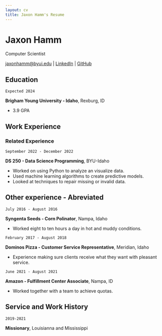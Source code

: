 ```yaml
---
layout: cv
title: Jaxon Hamm's Resume
---
```

# Jaxon Hamm
Computer Scientist

<div id="webaddress">
<a href="jaxonhamm@byui.edu">jaxonhamm@byui.edu</a>
| <a href="https://www.linkedin.com/in/jaxon-hamm-7780b7239/">LinkedIn</a>
| <a href="https://github.com/JaxonAtBYUI">GitHub</a>
</div>

## Education

`Expected 2024`

__Brigham Young University - Idaho__, Rexburg, ID

- 3.9 GPA

## Work Experience

### Related Experience

`September 2022 - December 2022`

__DS 250 - Data Science Programming__, BYU-Idaho

- Worked on using Python to analyze an visualize data.
- Used machine learning algorithms to create predictive models.
- Looked at techniques to repair missing or invalid data.

## Other experience - Abreviated

`July 2016 - August 2016`

__Syngenta Seeds - Corn Polinator__, Nampa, Idaho

- Worked eight to ten hours a day in hot and muddy conditions.

`February 2017 - August 2018`

__Dominos Pizza - Customer Service Representative__, Meridian, Idaho

- Experience making sure clients receive what they want with pleasant service.

`June 2021 - August 2021`

__Amazon - Fulfillment Center Associate__, Nampa, ID

- Worked together with a team to achieve quotas.


## Service and Work History

`2019-2021`

__Missionary__, Louisianna and Mississippi


